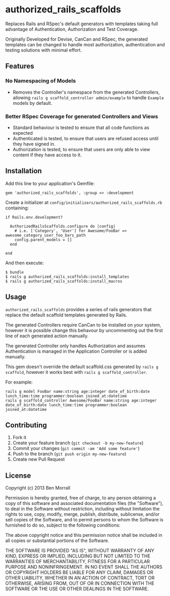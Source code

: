 # authorized_rails_scaffolds

Replaces Rails and RSpec's default generators with templates taking full advantage of Authentication, Authorization and Test Coverage.

Originally Developed for Devise, CanCan and RSpec, the generated templates can be changed to handle most authorization, authentication and testing solutions with minimal effort.

## Features

### No Namespacing of Models

- Removes the Controller's namespace from the generated Controllers, allowing `rails g scaffold_controller admin/example` to handle `Example` models by default.

### Better RSpec Coverage for generated Controllers and Views

- Standard behaviour is tested to ensure that all code functions as expected
- Authenticated is tested, to ensure that users are refused access until they have signed in.
- Authorization is tested, to ensure that users are only able to view content if they have access to it.

## Installation

Add this line to your application's Gemfile:

    gem 'authorized_rails_scaffolds', :group => :development

Create a initializer at `config/initializers/authorized_rails_scaffolds.rb` containing:

    if Rails.env.development? 
    
      AuthorizedRailsScaffolds.configure do |config|
        # i.e. ['Category', 'User'] for Awesome/FooBar => awesome_category_user_foo_bars_path
        config.parent_models = []
      end
      
    end

And then execute:

    $ bundle
    $ rails g authorized_rails_scaffolds:install_templates
    $ rails g authorized_rails_scaffolds:install_macros

## Usage

`authorized_rails_scaffolds` provides a series of rails generators that replace the default scaffold templates generated by Rails.

The generated Controllers require CanCan to be installed on your system, however it is possible change this behavour by uncommenting out the first line of each generated action manually.

The generated Controller only handles Authorization and assumes Authentication is managed in the Application Controller or is added manually.

This gem doesn't override the default scaffold.css generated by `rails g scaffold`, however it works best with `rails g scaffold_controller`.

For example:

    rails g model FooBar name:string age:integer date_of_birth:date lunch_time:time programmer:boolean joined_at:datetime
    rails g scaffold_controller Awesome/FooBar name:string age:integer date_of_birth:date lunch_time:time programmer:boolean joined_at:datetime

## Contributing

1. Fork it
2. Create your feature branch (`git checkout -b my-new-feature`)
3. Commit your changes (`git commit -am 'Add some feature'`)
4. Push to the branch (`git push origin my-new-feature`)
5. Create new Pull Request

## License

Copyright (c) 2013 Ben Morrall

Permission is hereby granted, free of charge, to any person obtaining
a copy of this software and associated documentation files (the
"Software"), to deal in the Software without restriction, including
without limitation the rights to use, copy, modify, merge, publish,
distribute, sublicense, and/or sell copies of the Software, and to
permit persons to whom the Software is furnished to do so, subject to
the following conditions:

The above copyright notice and this permission notice shall be
included in all copies or substantial portions of the Software.

THE SOFTWARE IS PROVIDED "AS IS", WITHOUT WARRANTY OF ANY KIND,
EXPRESS OR IMPLIED, INCLUDING BUT NOT LIMITED TO THE WARRANTIES OF
MERCHANTABILITY, FITNESS FOR A PARTICULAR PURPOSE AND
NONINFRINGEMENT. IN NO EVENT SHALL THE AUTHORS OR COPYRIGHT HOLDERS BE
LIABLE FOR ANY CLAIM, DAMAGES OR OTHER LIABILITY, WHETHER IN AN ACTION
OF CONTRACT, TORT OR OTHERWISE, ARISING FROM, OUT OF OR IN CONNECTION
WITH THE SOFTWARE OR THE USE OR OTHER DEALINGS IN THE SOFTWARE.
